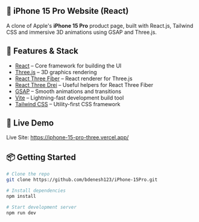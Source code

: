 ## 📱 iPhone 15 Pro Website (React)

A clone of Apple's **iPhone 15 Pro** product page, built with React.js, Tailwind CSS and immersive 3D animations using GSAP and Three.js.

## 🔧 Features & Stack

- [React](https://reactjs.org) – Core framework for building the UI
- [Three.js](https://threejs.org) – 3D graphics rendering
- [React Three Fiber](https://docs.pmnd.rs/react-three-fiber/getting-started/introduction) – React renderer for Three.js
- [React Three Drei](https://github.com/pmndrs/drei) – Useful helpers for React Three Fiber
- [GSAP](https://gsap.com) – Smooth animations and transitions
- [Vite](https://vitejs.dev) – Lightning-fast development build tool
- [Tailwind CSS](https://tailwindcss.com) – Utility-first CSS framework

## 🚀 Live Demo

Live Site: https://iphone-15-pro-three.vercel.app/

## 📦 Getting Started

```bash
# Clone the repo
git clone https://github.com/bdenesh123/iPhone-15Pro.git

# Install dependencies
npm install

# Start development server
npm run dev
```
